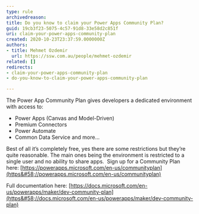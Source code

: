 ```yaml
---
type: rule
archivedreason: 
title: Do you know to claim your Power Apps Community Plan?
guid: 19cb3f23-5075-4c57-91d8-33e58d2c851f
uri: claim-your-power-apps-community-plan
created: 2020-10-23T23:37:59.0000000Z
authors:
- title: Mehmet Ozdemir
  url: https://ssw.com.au/people/mehmet-ozdemir
related: []
redirects:
- claim-your-power-apps-community-plan
- do-you-know-to-claim-your-power-apps-community-plan

---
```


The Power App Community Plan gives developers a dedicated environment with access to:

<!--endintro-->



* Power Apps (Canvas and Model-Driven)
* Premium Connectors
* Power Automate
* Common Data Service and more…

Best of all it’s completely free, yes there are some restrictions but they’re quite reasonable. The main ones being the environment is restricted to a single user and no ability to share apps. 
Sign up for a Community Plan here: [https://powerapps.microsoft.com/en-us/communityplan](https&#58;//powerapps.microsoft.com/en-us/communityplan)

Full documentation here: [https://docs.microsoft.com/en-us/powerapps/maker/dev-community-plan](https&#58;//docs.microsoft.com/en-us/powerapps/maker/dev-community-plan)
